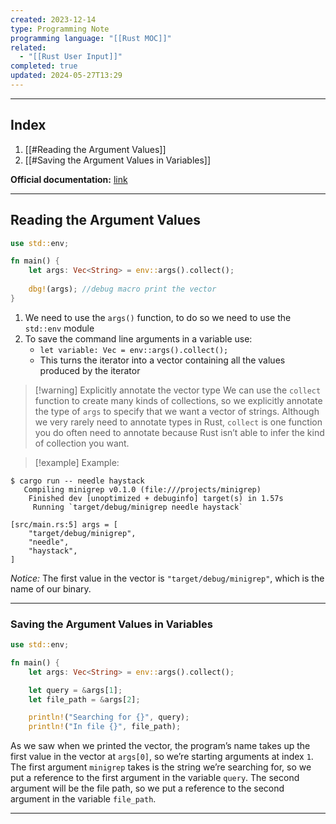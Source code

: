 ```yaml
---
created: 2023-12-14
type: Programming Note
programming language: "[[Rust MOC]]"
related:
  - "[[Rust User Input]]"
completed: true
updated: 2024-05-27T13:29
---
```

---
## Index
1. [[#Reading the Argument Values]]
2. [[#Saving the Argument Values in Variables]]

**Official documentation:** [link](https://doc.rust-lang.org/book/ch12-01-accepting-command-line-arguments.html#accepting-command-line-arguments)

---
## Reading the Argument Values

```rust
use std::env;

fn main() {
    let args: Vec<String> = env::args().collect();
    
    dbg!(args); //debug macro print the vector
}
```

1. We need to use the `args()` function, to do so we need to use the `std::env` module
2. To save the command line arguments in a variable use:
	- `let variable: Vec = env::args().collect();`
	- This turns the iterator into a vector containing all the values produced by the iterator
	
> [!warning] Explicitly annotate the vector type
>We can use the `collect` function to create many kinds of collections, so we explicitly annotate the type of `args` to specify that we want a vector of strings. Although we very rarely need to annotate types in Rust, `collect` is one function you do often need to annotate because Rust isn’t able to infer the kind of collection you want.

>[!example] Example:

``` console
$ cargo run -- needle haystack
   Compiling minigrep v0.1.0 (file:///projects/minigrep)
    Finished dev [unoptimized + debuginfo] target(s) in 1.57s
     Running `target/debug/minigrep needle haystack`

[src/main.rs:5] args = [
    "target/debug/minigrep",
    "needle",
    "haystack",
]
```

*Notice:* The first value in the vector is `"target/debug/minigrep"`, which is the name of our binary.

---
### Saving the Argument Values in Variables

```rust
use std::env;

fn main() {
    let args: Vec<String> = env::args().collect();

    let query = &args[1];
    let file_path = &args[2];

    println!("Searching for {}", query);
    println!("In file {}", file_path);
```

As we saw when we printed the vector, the program’s name takes up the first value in the vector at `args[0]`, so we’re starting arguments at index `1`. The first argument `minigrep` takes is the string we’re searching for, so we put a reference to the first argument in the variable `query`. The second argument will be the file path, so we put a reference to the second argument in the variable `file_path`.

---